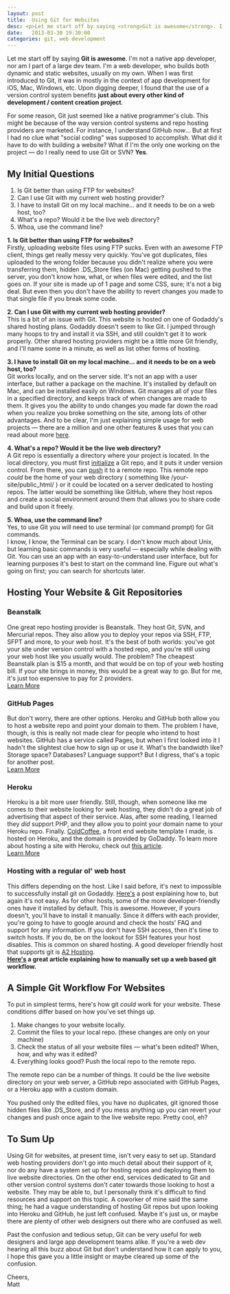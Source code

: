 ```yaml
---
layout: post
title:  Using Git for Websites
desc: <p>Let me start off by saying <strong>Git is awesome</strong>. I'm not a native app developer, nor am I part of a large dev team. I'm a web developer, who builds both dynamic and static websites, usually on my own. When I was first introduced to Git, it was in mostly in the context of app development for iOS, Mac, Windows, etc. Upon digging deeper, I found that the use of a version control system benefits <strong>just about every other kind of development / content creation project</strong>.</p> <p>For some reason, Git just seemed like a native programmer's club. This might be because of the way version control systems and repo hosting providers are marketed. For instance, I understand GitHub <em>now</em>... But at first I had no clue what "social coding" was supposed to accomplish. What did it have to do with building a website? What if I'm the only one working on the project &mdash; do I really need to use Git or SVN? <strong>Yes</strong>.</p>
date:   2013-03-30 19:30:00
categories: git, web development
---
```


<p>Let me start off by saying <strong>Git is awesome</strong>. I'm not a native app developer, nor am I part of a large dev team. I'm a web developer, who builds both dynamic and static websites, usually on my own. When I was first introduced to Git, it was in mostly in the context of app development for iOS, Mac, Windows, etc. Upon digging deeper, I found that the use of a version control system benefits <strong>just about every other kind of development / content creation project</strong>.</p> <p> For some reason, Git just seemed like a native programmer's club. This might be because of the way version control systems and repo hosting providers are marketed. For instance, I understand GitHub <em>now</em>... But at first I had no clue what "social coding" was supposed to accomplish. What did it have to do with building a website? What if I'm the only one working on the project &mdash; do I really need to use Git or SVN? <strong>Yes</strong>.</p>


<h2>My Initial Questions</h2>
<ol>
     <li>Is Git better than using FTP for websites?</li>
     <li>Can I use Git with my current web hosting provider?</li>
     <li>I have to install Git on my local machine... and it needs to be on a web host, too?</li>
     <li>What's a repo? Would it be the live web directory?</li>
     <li>Whoa, use the command line?</li>
</ol>

<p>
<strong>1. Is Git better than using FTP for websites?</strong><br />
Firstly, uploading website files using FTP sucks. Even with an awesome FTP client, things get really messy very quickly. You've got duplicates, files uploaded to the wrong folder because you didn't realize where you were transferring them, hidden .DS_Store files (on Mac) getting pushed to the server, you don't know how, what, or when files were edited, and the list goes on. If your site is made up of 1 page and some CSS, sure; it's not a big deal. But even then you don't have the ability to revert changes you made to that single file if you break some code.
</p>

<p>
<strong>2. Can I use Git with my current web hosting provider?</strong><br />
This is a bit of an issue with Git. This website is hosted on one of Godaddy's shared hosting plans. Godaddy doesn't seem to like Git. I jumped through many hoops to try and install it via SSH, and still couldn't get it to work properly. Other shared hosting providers might be a little more Git friendly, and I'll name some in a minute, as well as list other forms of hosting.
</p>

<p>
<strong>3. I have to install Git on my local machine... and it needs to be on a web host, too?</strong><br />
Git works locally, and on the server side. It's not an app with a user interface, but rather a package on the machine. It's installed by default on Mac, and can be installed easily on Windows. Git manages all of your files in a specified directory, and keeps track of when changes are made to them. It gives you the ability to undo changes you made far down the road when you realize you broke something on the site, among lots of other advantages. And to be clear, I'm just explaining simple usage for web projects &mdash; there are a million and one other features & uses that you can read about more <a href="http://git-scm.com/about">here</a>.
</p>


<p>
<strong>4. What's a repo? Would it be the live web directory?</strong><br />
A Git repo is essentially a directory where your project is located. In the local directory, you must first <a href="https://www.kernel.org/pub/software/scm/git/docs/git-init.html">initialize</a> a Git repo, and it puts it under version control. From there, you can <a href="https://www.kernel.org/pub/software/scm/git/docs/git-push.html">push</a> it to a remote repo. This remote repo <em>could</em> be the home of your web directory ( something like /your-site/public_html/ ) or it could be located on a server dedicated to hosting repos. The latter would be something like GitHub, where they host repos and create a social environment around them that allows you to share code and build upon it freely.
</p>

<p>
<strong>5. Whoa, use the command line?</strong><br />
Yes, to use Git you will need to use terminal (or command prompt) for Git commands. 
<br />
I know, I know, the Terminal can be scary. I don't know much about Unix, but learning basic commands is very useful &mdash; especially while dealing with Git. You can use an app with an easy-to-understand user interface, but for learning purposes it's best to start on the command line. Figure out what's going on first; you can search for shortcuts later.
</p>

<h2>Hosting Your Website & Git Repositories</h2>

<h3>Beanstalk</h3>
<p>
One great repo hosting provider is Beanstalk. They host Git, SVN, and Mercurial repos. They also allow you to deploy your repos via SSH, FTP, SFPT and more, to your web host. It's the best of both worlds: you've got your site under version control with a hosted repo, and you're still using your web host like you usually would. The problem? The cheapest Beanstalk plan is $15 a month, and that would be on top of your web hosting bill. If your site brings in money, this would be a great way to go. But for me, it's just too expensive to pay for 2 providers.<br />
<a href="http://beanstalkapp.com/">Learn More</a>
</p>

<h3>GitHub Pages</h3>
<p>
But don't worry, there are other options. Heroku and GitHub both allow you to host a website repo and point your domain to them. The problem I have, though, is this is really not made clear for people who intend to host websites. GitHub has a service called Pages, but when I first looked into it I hadn't the slightest clue how to sign up or use it. What's the bandwidth like? Storage space? Databases? Language support? But I digress, that's a topic for another post.<br />
<a href="http://pages.github.com/">Learn More</a>
</p>

<h3>Heroku</h3>
<p>
Heroku is a bit more user friendly. Still, though, when someone like me comes to their website looking for web hosting, they didn't do a great job of advertising that aspect of their service. Alas, after some reading, I learned they <em>did</em> support PHP, and they allow you to point your domain name to your Heroku repo. Finally. <a href="http://www.coldcoffeephp.com/">ColdCoffee</a>, a front end website template I made, is hosted on Heroku, and the domain is provided by GoDaddy. To learn more about hosting a site with Heroku, check out <a href="https://devcenter.heroku.com/articles/custom-domains">this article</a>.<br />
<a href="http://www.heroku.com/">Learn More</a>
</p>

<h3>Hosting with a regular ol' web host</h3>
<p>
This differs depending on the host. Like I said before, it's next to impossible to successfully install git on Godaddy. <a href="http://dren.ch/git-on-godaddy/">Here's</a> a post explaining how to, but again it's not easy. As for other hosts, some of the more developer-friendly ones have it installed by default. This is awesome. However, if yours doesn't, you'll have to install it manually. Since it differs with each provider, you're going to have to google around and check the hosts' FAQ and support for any information. If you don't have SSH access, then it's time to switch hosts. If you do, be on the lookout for SSH features your host disables. This is common on shared hosting. A good developer friendly host that supports git is <a href="http://www.a2hosting.com/">A2 Hosting</a>.<br />
<strong><a href="http://joemaller.com/990/a-web-focused-git-workflow/">Here's</a> a great article explaining how to manually set up a web based git workflow.</strong><br />
</p>




<h2>A Simple Git Workflow For Websites</h2>

<p>

To put in simplest terms, here's how git <em>could</em> work for your website. These conditions differ based on how you've set things up.
</p>



<ol>
    <li>Make changes to your website locally.</li>
    <li>Commit the files to your local repo. (these changes are only on your machine)</li>
    <li>Check the status of all your website files &mdash; what's been edited? When, how, and why was it edited?</li>
    <li>Everything looks good? Push the local repo to the remote repo.</li>
</ol>

<p>The remote repo can be a number of things. It could be the live website directory on your web server, a GitHub repo associated with GitHub Pages, or a Heroku app with a custom domain.</p>

<p>You pushed only the edited files, you have no duplicates, git ignored those hidden files like .DS_Store, and if you mess anything up you can revert your changes and push once again to the live website repo. Pretty cool, eh?</p>


<h2>To Sum Up</h2>


<p>Using Git for websites, at present time, isn't very easy to set up. Standard web hosting providers don't go into much detail about their support of it, nor do any have a system set up for hosting repos and deploying them to live website directories. On the other end, services dedicated to Git and other version control systems don't cater towards those looking to host a website. They may be able to, but I personally think it's difficult to find resources and support on this topic. A coworker of mine said the same thing; he had a vague understanding of hosting Git repos but upon looking into Heroku and GitHub, he just left confused. Maybe it's just us, or maybe there are plenty of other web designers out there who are confused as well.</p>

<p>Past the confusion and tedious setup, Git can be very useful for web designers and large app development teams alike. If you're a web dev hearing all this buzz about Git but don't understand how it can apply to you, I hope this gave you a little insight or maybe cleared up some of the confusion.</p>

<p>Cheers,<br />
Matt</p>